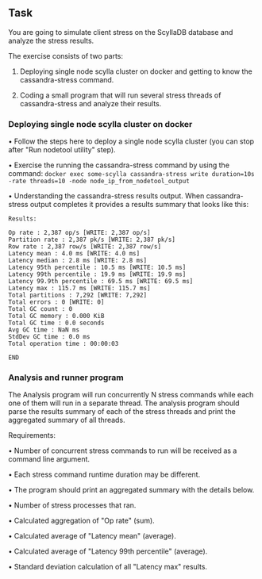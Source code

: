 Task
---

You are going to simulate client stress on the ScyllaDB database and analyze the stress results.

The exercise consists of two parts: 

 1. Deploying single node scylla cluster on docker and getting to know the cassandra-stress command.

 2. Coding a small program that will run several stress threads of cassandra-stress and analyze their results.



### Deploying single node scylla cluster on docker

 • Follow the steps here to deploy a single node scylla cluster (you can stop after "Run nodetool utility" step).
 
 • Exercise the running the cassandra-stress command by using the command:
`docker exec some-scylla cassandra-stress write duration=10s -rate threads=10 -node node_ip_from_nodetool_output`

 • Understanding the cassandra-stress results output.
When cassandra-stress output completes it provides a results summary that looks like this:
```
Results:

﻿Op rate : 2,387 op/s [WRITE: 2,387 op/s]
Partition rate : 2,387 pk/s [WRITE: 2,387 pk/s]
Row rate : 2,387 row/s [WRITE: 2,387 row/s]
Latency mean : 4.0 ms [WRITE: 4.0 ms]
Latency median : 2.8 ms [WRITE: 2.8 ms]
Latency 95th percentile : 10.5 ms [WRITE: 10.5 ms]
Latency 99th percentile : 19.9 ms [WRITE: 19.9 ms]
Latency 99.9th percentile : 69.5 ms [WRITE: 69.5 ms]
Latency max : 115.7 ms [WRITE: 115.7 ms]
Total partitions : 7,292 [WRITE: 7,292]
Total errors : 0 [WRITE: 0]
Total GC count : 0
Total GC memory : 0.000 KiB
Total GC time : 0.0 seconds
Avg GC time : NaN ms
StdDev GC time : 0.0 ms
Total operation time : 00:00:03

END
```

### Analysis and runner program

The Analysis program will run concurrently N stress commands while each one of them will run in a separate thread.
The analysis program should parse the results summary of each of the stress threads and print the aggregated summary of all threads.



Requirements:

 • Number of concurrent stress commands to run will be received as a command line argument.

 • Each stress command runtime duration may be different.

 • The program should print an aggregated summary with the details below.

 • Number of stress processes that ran.

 • Calculated aggregation of "Op rate" (sum).

 • Calculated average of "Latency mean" (average).

 • Calculated average of "Latency 99th percentile" (average).

 • Standard deviation calculation of all "Latency max" results.
